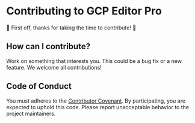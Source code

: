 # Contributing to GCP Editor Pro

:tada: First off, thanks for taking the time to contribute! :tada:

## How can I contribute?

Work on something that interests you. This could be a bug fix or a new feature. We welcome all contributions!

## Code of Conduct

You must adheres to the [Contributor Covenant](CONDUCT.md). By participating, you are expected to uphold this code. Please report unacceptable behavior to the project maintainers.

